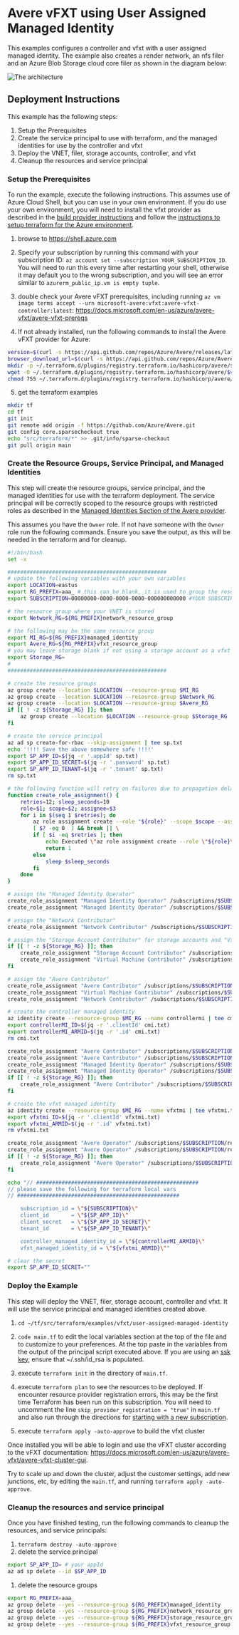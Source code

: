 # Avere vFXT using User Assigned Managed Identity

This examples configures a controller and vfxt with a user assigned managed identity.  The example also creates a render network, an nfs filer and an Azure Blob Storage cloud core filer as shown in the diagram below:

![The architecture](../../../../../docs/images/terraform/userassignedmi.png)

## Deployment Instructions

This example has the following steps:

1. Setup the Prerequisites
1. Create the service principal to use with terraform, and the managed identities for use by the controller and vfxt
1. Deploy the VNET, filer, storage accounts, controller, and vfxt
1. Cleanup the resources and service principal

### Setup the Prerequisites

To run the example, execute the following instructions.  This assumes use of Azure Cloud Shell, but you can use in your own environment.  If you do use your own environment, you will need to install the vfxt provider as described in the [build provider instructions](../../../providers/terraform-provider-avere#build-the-terraform-provider-binary) and follow the [instructions to setup terraform for the Azure environment](https://docs.microsoft.com/en-us/azure/terraform/terraform-install-configure).

1. browse to https://shell.azure.com

2. Specify your subscription by running this command with your subscription ID:  ```az account set --subscription YOUR_SUBSCRIPTION_ID```.  You will need to run this every time after restarting your shell, otherwise it may default you to the wrong subscription, and you will see an error similar to `azurerm_public_ip.vm is empty tuple`.

3. double check your Avere vFXT prerequisites, including running `az vm image terms accept --urn microsoft-avere:vfxt:avere-vfxt-controller:latest`: https://docs.microsoft.com/en-us/azure/avere-vfxt/avere-vfxt-prereqs

4. If not already installed, run the following commands to install the Avere vFXT provider for Azure:
```bash
version=$(curl -s https://api.github.com/repos/Azure/Avere/releases/latest | jq -r .tag_name | sed -e 's/[^0-9]*\([0-9].*\)$/\1/')
browser_download_url=$(curl -s https://api.github.com/repos/Azure/Avere/releases/latest | jq -r .assets[].browser_download_url | grep -e "terraform-provider-avere$")
mkdir -p ~/.terraform.d/plugins/registry.terraform.io/hashicorp/avere/$version/linux_amd64
wget -O ~/.terraform.d/plugins/registry.terraform.io/hashicorp/avere/$version/linux_amd64/terraform-provider-avere_v$version $browser_download_url
chmod 755 ~/.terraform.d/plugins/registry.terraform.io/hashicorp/avere/$version/linux_amd64/terraform-provider-avere_v$version
```

5. get the terraform examples
```bash
mkdir tf
cd tf
git init
git remote add origin -f https://github.com/Azure/Avere.git
git config core.sparsecheckout true
echo "src/terraform/*" >> .git/info/sparse-checkout
git pull origin main
```

### Create the Resource Groups, Service Principal, and Managed Identities

This step will create the resource groups, service principal, and the managed identities for use with the terraform deployment.  The service principal will be correctly scoped to the resource groups with restricted roles as described in the [Managed Identities Section of the Avere provider](../../../providers/terraform-provider-avere#managed-identities).

This assumes you have the `Owner` role.  If not have someone with the `Owner` role run the following commands.  Ensure you save the output, as this will be needed in the terraform and for cleanup.

```bash
#!/bin/bash
set -x

##################################################
# update the following variables with your own variables
export LOCATION=eastus
export RG_PREFIX=aaa_ # this can be blank, it is used to group the resource groups together
export SUBSCRIPTION=00000000-0000-0000-0000-000000000000 #YOUR SUBSCRIPTION

# the resource group where your VNET is stored
export Network_RG=${RG_PREFIX}network_resource_group

# the following may be the same resource group
export MI_RG=${RG_PREFIX}managed_identity
export Avere_RG=${RG_PREFIX}vfxt_resource_group
# you may leave storage blank if not using a storage account as a vfxt core filer
export Storage_RG=
#
##################################################

# create the resource groups
az group create --location $LOCATION --resource-group $MI_RG
az group create --location $LOCATION --resource-group $Network_RG
az group create --location $LOCATION --resource-group $Avere_RG
if [[ ! -z ${Storage_RG} ]]; then
    az group create --location $LOCATION --resource-group $Storage_RG
fi

# create the service principal
az ad sp create-for-rbac --skip-assignment | tee sp.txt
echo '!!!! Save the above somewhere safe !!!!'
export SP_APP_ID=$(jq -r '.appId' sp.txt)
export SP_APP_ID_SECRET=$(jq -r '.password' sp.txt)
export SP_APP_ID_TENANT=$(jq -r '.tenant' sp.txt)
rm sp.txt

# the following function will retry on failures due to propagation delays
function create_role_assignment() {
    retries=12; sleep_seconds=10
    role=$1; scope=$2; assignee=$3
    for i in $(seq 1 $retries); do
        az role assignment create --role "${role}" --scope $scope --assignee $assignee
        [ $? -eq 0  ] && break || \
        if [ $i -eq $retries ]; then
            echo Executed \"az role assignment create --role \"${role}\" --scope $scope --assignee $assignee\" $i times;
            return 1
        else
            sleep $sleep_seconds
        fi
    done
}

# assign the "Managed Identity Operator"
create_role_assignment "Managed Identity Operator" /subscriptions/$SUBSCRIPTION/resourceGroups/$MI_RG $SP_APP_ID
create_role_assignment "Managed Identity Operator" /subscriptions/$SUBSCRIPTION/resourceGroups/$Avere_RG $SP_APP_ID

# assign the "Network Contributor"
create_role_assignment "Network Contributor" /subscriptions/$SUBSCRIPTION/resourceGroups/$Network_RG $SP_APP_ID

# assign the "Storage Account Contributor" for storage accounts and "Virtual Machine Contributor" for NFS Filers
if [[ ! -z ${Storage_RG} ]]; then
    create_role_assignment "Storage Account Contributor" /subscriptions/$SUBSCRIPTION/resourceGroups/$Storage_RG $SP_APP_ID
    create_role_assignment "Virtual Machine Contributor" /subscriptions/$SUBSCRIPTION/resourceGroups/$Storage_RG $SP_APP_ID
fi

# assign the "Avere Contributor"
create_role_assignment "Avere Contributor" /subscriptions/$SUBSCRIPTION/resourceGroups/$Avere_RG $SP_APP_ID
create_role_assignment "Virtual Machine Contributor" /subscriptions/$SUBSCRIPTION/resourceGroups/$Avere_RG $SP_APP_ID
create_role_assignment "Network Contributor" /subscriptions/$SUBSCRIPTION/resourceGroups/$Avere_RG $SP_APP_ID

# create the controller managed identity
az identity create --resource-group $MI_RG --name controllermi | tee cmi.txt
export controllerMI_ID=$(jq -r '.clientId' cmi.txt)
export controllerMI_ARMID=$(jq -r '.id' cmi.txt)
rm cmi.txt

create_role_assignment "Avere Contributor" /subscriptions/$SUBSCRIPTION/resourceGroups/$Avere_RG $controllerMI_ID
create_role_assignment "Avere Contributor" /subscriptions/$SUBSCRIPTION/resourceGroups/$Network_RG $controllerMI_ID 
create_role_assignment "Managed Identity Operator" /subscriptions/$SUBSCRIPTION/resourceGroups/$Avere_RG $controllerMI_ID 
create_role_assignment "Managed Identity Operator" /subscriptions/$SUBSCRIPTION/resourceGroups/$MI_RG $controllerMI_ID 
if [[ ! -z ${Storage_RG} ]]; then
    create_role_assignment "Avere Contributor" /subscriptions/$SUBSCRIPTION/resourceGroups/$Storage_RG $controllerMI_ID 
fi

# create the vfxt managed identity
az identity create --resource-group $MI_RG --name vfxtmi | tee vfxtmi.txt
export vfxtmi_ID=$(jq -r '.clientId' vfxtmi.txt)
export vfxtmi_ARMID=$(jq -r '.id' vfxtmi.txt)
rm vfxtmi.txt

create_role_assignment "Avere Operator" /subscriptions/$SUBSCRIPTION/resourceGroups/$Avere_RG $vfxtmi_ID
create_role_assignment "Avere Operator" /subscriptions/$SUBSCRIPTION/resourceGroups/$Network_RG $vfxtmi_ID 
if [[ ! -z ${Storage_RG} ]]; then
    create_role_assignment "Avere Operator" /subscriptions/$SUBSCRIPTION/resourceGroups/$Storage_RG $vfxtmi_ID 
fi

echo "// ###################################################
// please save the following for terraform local vars
// ###################################################

    subscription_id = \"${SUBSCRIPTION}\"
    client_id       = \"${SP_APP_ID}\"
    client_secret   = \"${SP_APP_ID_SECRET}\"
    tenant_id       = \"${SP_APP_ID_TENANT}\"

    controller_managed_identity_id = \"${controllerMI_ARMID}\"
    vfxt_managed_identity_id = \"${vfxtmi_ARMID}\""

# clear the secret
export SP_APP_ID_SECRET=""
```

### Deploy the Example

This step will deploy the VNET, filer, storage account, controller and vfxt.  It will use the service principal and managed identities created above.

1. `cd ~/tf/src/terraform/examples/vfxt/user-assigned-managed-identity`

1. `code main.tf` to edit the local variables section at the top of the file and to customize to your preferences.  At the top paste in the variables from the output of the principal script executed above.  If you are using an [ssk key](https://docs.microsoft.com/en-us/azure/virtual-machines/linux/mac-create-ssh-keys), ensure that ~/.ssh/id_rsa is populated.

1. execute `terraform init` in the directory of `main.tf`.

1. execute `terraform plan` to see the resources to be deployed.  If encounter resource provider registration errors, this may be the first time Terraform has been run on this subscription.  You will need to uncomment the line `skip_provider_registration = "true"` in `main.tf` and also run through the directions for [starting with a new subscription](../../new-subscription).

1. execute `terraform apply -auto-approve` to build the vfxt cluster

Once installed you will be able to login and use the vFXT cluster according to the vFXT documentation: https://docs.microsoft.com/en-us/azure/avere-vfxt/avere-vfxt-cluster-gui.

Try to scale up and down the cluster, adjust the customer settings, add new junctions, etc, by editing the `main.tf`, and running `terraform apply -auto-approve`.

### Cleanup the resources and service principal

Once you have finished testing, run the following commands to cleanup the resources, and service principals:

1. `terraform destroy -auto-approve`
1. delete the service principal
```bash
export SP_APP_ID= # your appId
az ad sp delete --id $SP_APP_ID
```
1. delete the resource groups
```bash
export RG_PREFIX=aaa_
az group delete --yes --resource-group ${RG_PREFIX}managed_identity
az group delete --yes --resource-group ${RG_PREFIX}network_resource_group
az group delete --yes --resource-group ${RG_PREFIX}storage_resource_group
az group delete --yes --resource-group ${RG_PREFIX}vfxt_resource_group
```
